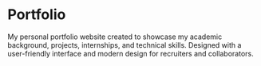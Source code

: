 # Portfolio
My personal portfolio website created to showcase my academic background, projects, internships, and technical skills. Designed with a user-friendly interface and modern design for recruiters and collaborators.
